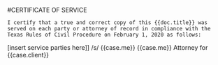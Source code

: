 
#CERTIFICATE OF SERVICE

	I certify that a true and correct copy of this {{doc.title}} was served on each party or attorney of record in compliance with the Texas Rules of Civil Procedure on February 1, 2020 as follows:
[insert service parties here]]
/s/ {{case.me}}
{{case.me}}
Attorney for {{case.client}}
